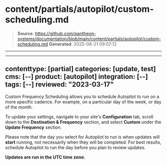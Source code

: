 # content/partials/autopilot/custom-scheduling.md

> **Source**: https://github.com/pantheon-systems/documentation/blob/main/content/partials/autopilot/custom-scheduling.md
> **Generated**: 2025-08-21 09:07:12

---

---
contenttype: [partial]
categories: [update, test]
cms: [--]
product: [autopilot]
integration: [--]
tags: [--]
reviewed: "2023-03-17"
---

Custom Frequency Scheduling allows you to schedule Autopilot to run on a more specific cadence. For example, on a particular day of the week, or day of the month.

To update your settings, navigate to your site's **Configuration** tab, scroll down to the **Destination & Frequency** section, and select **Custom** under the **Update Frequency** section.

<Alert title="Note"  type="info" >

Please note that the day you select for Autopilot to run is when updates will **start** running, not necessarily when they will be completed. For best results, schedule Autopilot to run the day before you plan to review updates.

**Updates are run in the UTC time zone.**

</Alert>